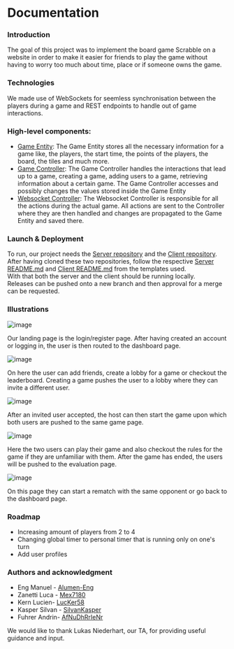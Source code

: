 # Documentation

### Introduction

The goal of this project was to implement the board game Scrabble on a website
in order to make it easier for friends to play the game without having to worry
too much about time, place or if someone owns the game.

### Technologies

We made use of WebSockets for seemless synchronisation between the players during a game and
REST endpoints to handle out of game interactions.

### High-level components:

- [Game Entity](https://github.com/AfNuDhRrIeNr/sopra-fs25-group-33-server/blob/main/src/main/java/ch/uzh/ifi/hase/soprafs24/entity/Game.java):
  The Game Entity stores all the necessary information for a game like, the players, the start time, the points of the players, the board, the tiles and much more.
- [Game Controller](https://github.com/AfNuDhRrIeNr/sopra-fs25-group-33-server/blob/main/src/main/java/ch/uzh/ifi/hase/soprafs24/controller/GameController.java):
  The Game Controller handles the interactions that lead up to a game, creating a game, adding users to a game, retrieving information about a certain game. The Game Controller accesses and possibly changes the values stored inside the Game Entity
- [Websocket Controller](https://github.com/AfNuDhRrIeNr/sopra-fs25-group-33-server/blob/main/src/main/java/ch/uzh/ifi/hase/soprafs24/websocket/WebSocketController.java):
  The Websocket Controller is responsible for all the actions during the actual game. All actions are sent to the Controller where they are then handled and changes are propagated to the Game Entity and saved there.

### Launch & Deployment

To run, our project needs the [Server repository](https://github.com/AfNuDhRrIeNr/sopra-fs25-group-33-server) and the [Client repository](https://github.com/AfNuDhRrIeNr/sopra-fs25-group-33-client). 
<br>After having cloned these two repositories,
follow the respective
[Server README.md](https://github.com/HASEL-UZH/sopra-fs25-template-server/blob/main/README.md)
and [Client README.md](https://github.com/HASEL-UZH/sopra-fs25-template-client)
from the templates used. <br> With that both the server and the client should be
running locally. <br> Releases can be pushed onto a new branch and then
approval for a merge can be requested.

### Illustrations

![image](https://github.com/user-attachments/assets/04ef2957-d364-4f92-9a48-791a6e869be4)

Our landing page is the login/register page. After having created an account or
logging in, the user is then routed to the dashboard page.

![image](https://github.com/user-attachments/assets/8476ed66-d9b8-41fe-baa6-cbdf895007e6)

On here the user can add friends, create a lobby for a game or checkout the
leaderboard. Creating a game pushes the user to a lobby where they can invite a
different user.

![image](https://github.com/user-attachments/assets/d4df77d2-cceb-4f6d-b14e-488fd6421c07)

After an invited user accepted, the host can then start the game upon which both
users are pushed to the same game page.

![image](https://github.com/user-attachments/assets/caf40bb0-d8df-430d-b8ce-736cc74e83fb)

Here the two users can play their game and also checkout the rules for the game
if they are unfamiliar with them. After the game has ended, the users will be
pushed to the evaluation page.

![image](https://github.com/user-attachments/assets/edd443ff-9332-48b5-b158-65b9313d59b3)

On this page they can start a rematch with the same opponent or go back to the
dashboard page.

### Roadmap

- Increasing amount of players from 2 to 4
- Changing global timer to personal timer that is running only on one's turn
- Add user profiles

### Authors and acknowledgment
* Eng Manuel - [Alumen-Eng](https://github.com/Alumen-Eng)
* Zanetti Luca - [Mex7180](https://github.com/Mex7180)
* Kern Lucien- [LucKer58](https://github.com/LucKer58)
* Kasper Silvan - [SilvanKasper](https:://github.com/SilvanKasper)
* Fuhrer Andrin- [AfNuDhRrIeNr](https://github.com/AfNuDhRrIeNr)

We would like to thank Lukas Niederhart, our TA, for providing useful guidance and input.
